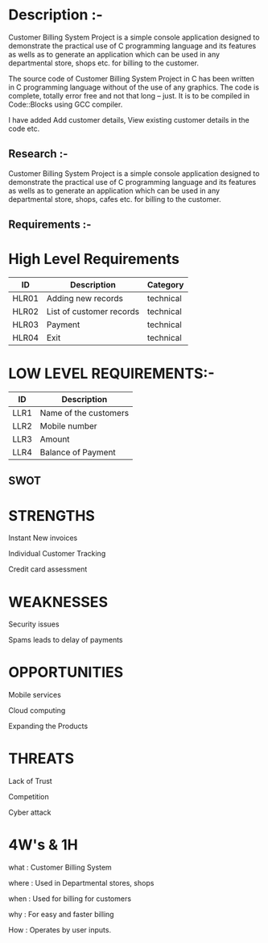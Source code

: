 # Description :-
Customer Billing System Project is a simple console application designed to demonstrate the practical use of C programming language and its features as wells as to generate an application which can be used in any departmental store, shops etc. for billing to the customer.

The source code of Customer Billing System Project in C has been written in C programming language without of the use of any graphics. The code is complete, totally error free and not that long – just. It is to be compiled in Code::Blocks using GCC compiler.

I have added Add customer details, View existing customer details in the code etc.

## Research :-

Customer Billing System Project is a simple console application designed to demonstrate the practical use of C programming language and its features as wells as to generate an application which can be used in any departmental store, shops, cafes etc. for billing to the customer.

## Requirements :-
# High Level Requirements 


| ID | Description | Category | 
| ----- | ----- | ------- | 
|HLR01|Adding new records|technical|  
|HLR02|List of customer records|technical|
|HLR03|Payment|technical|
|HLR04|Exit|technical|   

# LOW LEVEL REQUIREMENTS:-
| ID | Description |
| ----- | ----- | 
|LLR1|Name of the customers|
|LLR2|Mobile number|
|LLR3|Amount|
|LLR4|Balance of Payment|

## SWOT

# STRENGTHS
Instant New invoices

Individual Customer Tracking

Credit card assessment

# WEAKNESSES

Security issues

Spams leads to delay of payments

# OPPORTUNITIES

Mobile services

Cloud computing

Expanding the Products

# THREATS

Lack of Trust

Competition

Cyber attack

# 4W's & 1H

what : Customer Billing System

where : Used in Departmental stores, shops

when : Used for billing for customers

why : For easy and faster billing

How : Operates by user inputs.